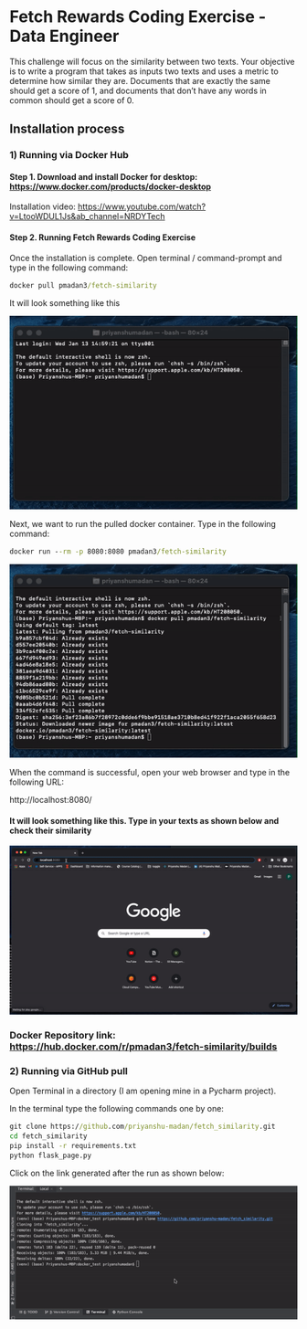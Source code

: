 # Fetch Rewards Coding Exercise - Data Engineer
This challenge will focus on the similarity between two texts. Your objective is to write a program that takes as inputs two texts and uses a metric to determine how similar they are. Documents that are exactly the same should get a score of 1, and documents that don’t have any words in common should get a score of 0.

## Installation process

### 1) Running via Docker Hub

#### Step 1. Download and install Docker for desktop: https://www.docker.com/products/docker-desktop

Installation video: https://www.youtube.com/watch?v=LtooWDUL1Js&ab_channel=NRDYTech

#### Step 2. Running Fetch Rewards Coding Exercise

Once the installation is complete. Open terminal / command-prompt and type in the following command:

```cmd
docker pull pmadan3/fetch-similarity
```

It will look something like this

![](readme_gifs/docker_pull.gif)

Next, we want to run the pulled docker container. Type in the following command:

```cmd
docker run --rm -p 8080:8080 pmadan3/fetch-similarity
```
![](docker_run.gif)

When the command is successful, open your web browser and type in the following URL:

http://localhost:8080/

#### It will look something like this. Type in your texts as shown below and check their similarity

![](flask_run.gif)

### Docker Repository link: https://hub.docker.com/r/pmadan3/fetch-similarity/builds

### 2) Running via GitHub pull

Open Terminal in a directory (I am opening mine in a Pycharm project).

In the terminal type the following commands one by one:

```cmd
git clone https://github.com/priyanshu-madan/fetch_similarity.git
cd fetch_similarity
pip install -r requirements.txt
python flask_page.py
```
Click on the link generated after the run as shown below:

![](git_clone.gif)



